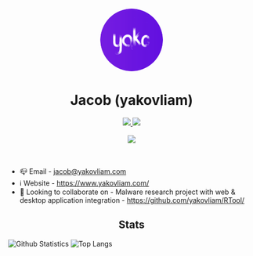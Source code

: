 <p align="center">
    <img style="border-radius: 100px" width="128" height="128" src="https://raw.githubusercontent.com/yakovliam/yakovliam/master/circle-cropped.png">
</p>

<h1 align="center">Jacob (yakovliam)</h1>

<p align="center">
  <a href="https://twitter.com/yakovliam">
    <img width="22px" src="https://cdn.jsdelivr.net/npm/simple-icons@v3/icons/twitter.svg" />
  </a>

  <a href="https://github.com/yakovliam">
    <img width="22px" src="https://cdn.jsdelivr.net/npm/simple-icons@v3/icons/github.svg" />
  </a>
  <br/>
  <br/>
  <img src="https://bit.ly/3j5U0nI"/>
</p>

<br/>

<p align="center">
	<ul>
		<li>📪 Email - <a href="mailto:jacob@yakovliam.com">jacob@yakovliam.com</a></li>
		<li>ℹ️ Website - <a href="https://www.yakovliam.com/">https://www.yakovliam.com/</a></li>
		<li>🍻 Looking to collaborate on - Malware research project with web & desktop application integration - <a href="https://github.com/yakovliam/RTool/">https://github.com/yakovliam/RTool/</a></li>
	</ul>
</p>

<h2 align="center">Stats</h2>


![Github Statistics](https://github-readme-stats.vercel.app/api?username=yakovliam&count_private=true&show_icons=true&include_all_commits=true)
![Top Langs](https://github-readme-stats.vercel.app/api/top-langs/?username=yakovliam)
